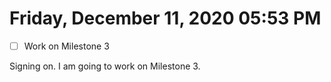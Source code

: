 # Friday, December 11, 2020 05:53 PM
- [ ] Work on Milestone 3

Signing on. I am going to work on Milestone 3.

